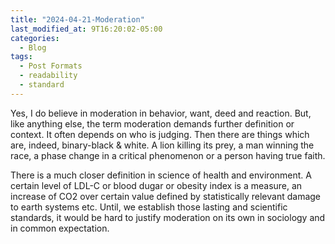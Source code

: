 ```yaml
---
title: "2024-04-21-Moderation"
last_modified_at: 9T16:20:02-05:00
categories:
  - Blog
tags:
  - Post Formats
  - readability
  - standard
---
```

  
Yes, I do believe in moderation in behavior, want, deed and reaction. But, like anything else, the term moderation
demands further definition or context. It often depends on who is judging. 
Then there are things which are, indeed, 
binary-black & white. A lion killing its prey, a man winning the race, a phase change in a critical phenomenon or a person having true faith. 

There is a much closer definition in science of health and environment. A certain level of LDL-C or blood dugar or obesity index
is a measure, an increase of CO2 over certain value defined by statistically relevant damage to earth systems etc. Until, we establish 
those lasting and scientific standards, it would be hard to justify moderation on its own in sociology and in common expectation.
